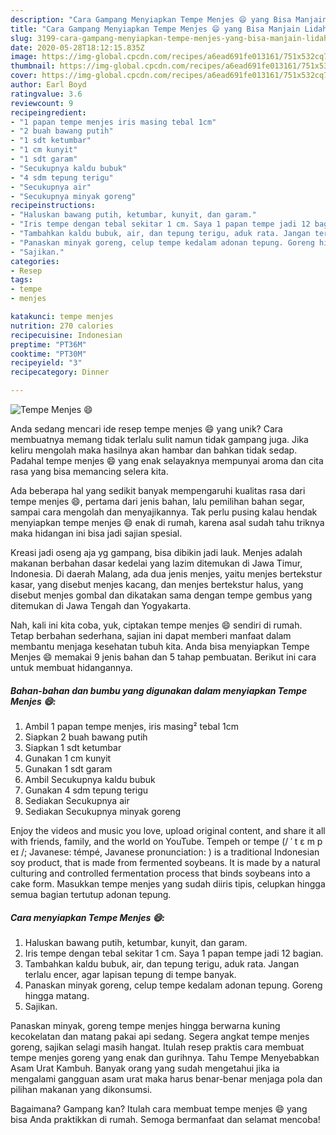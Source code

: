 ```yaml
---
description: "Cara Gampang Menyiapkan Tempe Menjes 😄 yang Bisa Manjain Lidah"
title: "Cara Gampang Menyiapkan Tempe Menjes 😄 yang Bisa Manjain Lidah"
slug: 3199-cara-gampang-menyiapkan-tempe-menjes-yang-bisa-manjain-lidah
date: 2020-05-28T18:12:15.835Z
image: https://img-global.cpcdn.com/recipes/a6ead691fe013161/751x532cq70/tempe-menjes-😄-foto-resep-utama.jpg
thumbnail: https://img-global.cpcdn.com/recipes/a6ead691fe013161/751x532cq70/tempe-menjes-😄-foto-resep-utama.jpg
cover: https://img-global.cpcdn.com/recipes/a6ead691fe013161/751x532cq70/tempe-menjes-😄-foto-resep-utama.jpg
author: Earl Boyd
ratingvalue: 3.6
reviewcount: 9
recipeingredient:
- "1 papan tempe menjes iris masing tebal 1cm"
- "2 buah bawang putih"
- "1 sdt ketumbar"
- "1 cm kunyit"
- "1 sdt garam"
- "Secukupnya kaldu bubuk"
- "4 sdm tepung terigu"
- "Secukupnya air"
- "Secukupnya minyak goreng"
recipeinstructions:
- "Haluskan bawang putih, ketumbar, kunyit, dan garam."
- "Iris tempe dengan tebal sekitar 1 cm. Saya 1 papan tempe jadi 12 bagian."
- "Tambahkan kaldu bubuk, air, dan tepung terigu, aduk rata. Jangan terlalu encer, agar lapisan tepung di tempe banyak."
- "Panaskan minyak goreng, celup tempe kedalam adonan tepung. Goreng hingga matang."
- "Sajikan."
categories:
- Resep
tags:
- tempe
- menjes

katakunci: tempe menjes 
nutrition: 270 calories
recipecuisine: Indonesian
preptime: "PT36M"
cooktime: "PT30M"
recipeyield: "3"
recipecategory: Dinner

---
```



![Tempe Menjes 😄](https://img-global.cpcdn.com/recipes/a6ead691fe013161/751x532cq70/tempe-menjes-😄-foto-resep-utama.jpg)

Anda sedang mencari ide resep tempe menjes 😄 yang unik? Cara membuatnya memang tidak terlalu sulit namun tidak gampang juga. Jika keliru mengolah maka hasilnya akan hambar dan bahkan tidak sedap. Padahal tempe menjes 😄 yang enak selayaknya mempunyai aroma dan cita rasa yang bisa memancing selera kita.

Ada beberapa hal yang sedikit banyak mempengaruhi kualitas rasa dari tempe menjes 😄, pertama dari jenis bahan, lalu pemilihan bahan segar, sampai cara mengolah dan menyajikannya. Tak perlu pusing kalau hendak menyiapkan tempe menjes 😄 enak di rumah, karena asal sudah tahu triknya maka hidangan ini bisa jadi sajian spesial.

Kreasi jadi oseng aja yg gampang, bisa dibikin jadi lauk. Menjes adalah makanan berbahan dasar kedelai yang lazim ditemukan di Jawa Timur, Indonesia. Di daerah Malang, ada dua jenis menjes, yaitu menjes bertekstur kasar, yang disebut menjes kacang, dan menjes bertekstur halus, yang disebut menjes gombal dan dikatakan sama dengan tempe gembus yang ditemukan di Jawa Tengah dan Yogyakarta.


Nah, kali ini kita coba, yuk, ciptakan tempe menjes 😄 sendiri di rumah. Tetap berbahan sederhana, sajian ini dapat memberi manfaat dalam membantu menjaga kesehatan tubuh kita. Anda bisa menyiapkan Tempe Menjes 😄 memakai 9 jenis bahan dan 5 tahap pembuatan. Berikut ini cara untuk membuat hidangannya.

<!--inarticleads1-->

##### Bahan-bahan dan bumbu yang digunakan dalam menyiapkan Tempe Menjes 😄:

1. Ambil 1 papan tempe menjes, iris masing² tebal 1cm
1. Siapkan 2 buah bawang putih
1. Siapkan 1 sdt ketumbar
1. Gunakan 1 cm kunyit
1. Gunakan 1 sdt garam
1. Ambil Secukupnya kaldu bubuk
1. Gunakan 4 sdm tepung terigu
1. Sediakan Secukupnya air
1. Sediakan Secukupnya minyak goreng


Enjoy the videos and music you love, upload original content, and share it all with friends, family, and the world on YouTube. Tempeh or tempe (/ ˈ t ɛ m p eɪ /; Javanese: témpé, Javanese pronunciation: ) is a traditional Indonesian soy product, that is made from fermented soybeans. It is made by a natural culturing and controlled fermentation process that binds soybeans into a cake form. Masukkan tempe menjes yang sudah diiris tipis, celupkan hingga semua bagian tertutup adonan tepung. 

<!--inarticleads2-->

##### Cara menyiapkan Tempe Menjes 😄:

1. Haluskan bawang putih, ketumbar, kunyit, dan garam.
1. Iris tempe dengan tebal sekitar 1 cm. Saya 1 papan tempe jadi 12 bagian.
1. Tambahkan kaldu bubuk, air, dan tepung terigu, aduk rata. Jangan terlalu encer, agar lapisan tepung di tempe banyak.
1. Panaskan minyak goreng, celup tempe kedalam adonan tepung. Goreng hingga matang.
1. Sajikan.


Panaskan minyak, goreng tempe menjes hingga berwarna kuning kecokelatan dan matang pakai api sedang. Segera angkat tempe menjes goreng, sajikan selagi masih hangat. Itulah resep praktis cara membuat tempe menjes goreng yang enak dan gurihnya. Tahu Tempe Menyebabkan Asam Urat Kambuh. Banyak orang yang sudah mengetahui jika ia mengalami gangguan asam urat maka harus benar-benar menjaga pola dan pilihan makanan yang dikonsumsi. 

Bagaimana? Gampang kan? Itulah cara membuat tempe menjes 😄 yang bisa Anda praktikkan di rumah. Semoga bermanfaat dan selamat mencoba!

